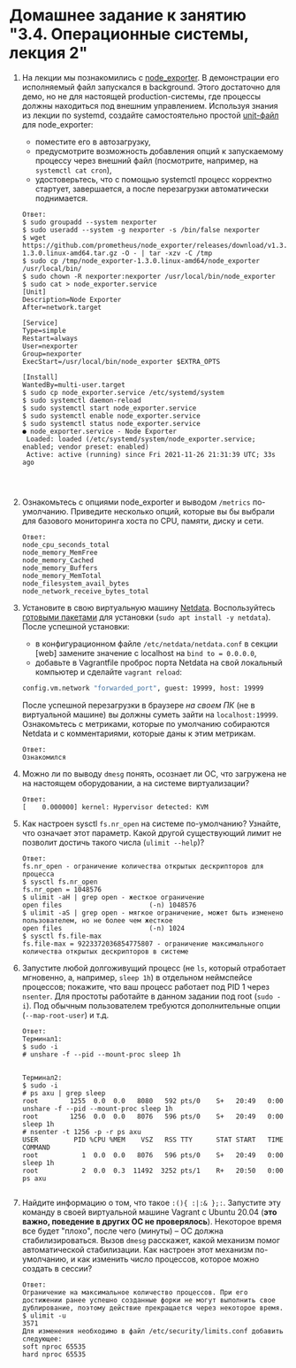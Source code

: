 # Домашнее задание к занятию "3.4. Операционные системы, лекция 2"

1. На лекции мы познакомились с [node_exporter](https://github.com/prometheus/node_exporter/releases). В демонстрации его исполняемый файл запускался в background. Этого достаточно для демо, но не для настоящей production-системы, где процессы должны находиться под внешним управлением. Используя знания из лекции по systemd, создайте самостоятельно простой [unit-файл](https://www.freedesktop.org/software/systemd/man/systemd.service.html) для node_exporter:

    * поместите его в автозагрузку,
    * предусмотрите возможность добавления опций к запускаемому процессу через внешний файл (посмотрите, например, на `systemctl cat cron`),
    * удостоверьтесь, что с помощью systemctl процесс корректно стартует, завершается, а после перезагрузки автоматически поднимается.


	```
	Ответ:
	$ sudo groupadd --system nexporter
	$ sudo useradd --system -g nexporter -s /bin/false nexporter
	$ wget https://github.com/prometheus/node_exporter/releases/download/v1.3.0/node_exporter-1.3.0.linux-amd64.tar.gz -O - | tar -xzv -C /tmp
	$ sudo cp /tmp/node_exporter-1.3.0.linux-amd64/node_exporter /usr/local/bin/
	$ sudo chown -R nexporter:nexporter /usr/local/bin/node_exporter
	$ sudo cat > node_exporter.service
	[Unit]
	Description=Node Exporter
	After=network.target

	[Service]
	Type=simple
	Restart=always
	User=nexporter
	Group=nexporter
	ExecStart=/usr/local/bin/node_exporter $EXTRA_OPTS

	[Install]
	WantedBy=multi-user.target
	$ sudo cp node_exporter.service /etc/systemd/system
	$ sudo systemctl daemon-reload
	$ sudo systemctl start node_exporter.service
	$ sudo systemctl enable node_exporter.service
	$ sudo systemctl status node_exporter.service
	● node_exporter.service - Node Exporter
     Loaded: loaded (/etc/systemd/system/node_exporter.service; enabled; vendor preset: enabled)
     Active: active (running) since Fri 2021-11-26 21:31:39 UTC; 33s ago
	
	
	
	
	```


1. Ознакомьтесь с опциями node_exporter и выводом `/metrics` по-умолчанию. Приведите несколько опций, которые вы бы выбрали для базового мониторинга хоста по CPU, памяти, диску и сети.

	```
	Ответ:
	node_cpu_seconds_total
	node_memory_MemFree
	node_memory_Cached
	node_memory_Buffers
	node_memory_MemTotal
	node_filesystem_avail_bytes
	node_network_receive_bytes_total
	
	```


1. Установите в свою виртуальную машину [Netdata](https://github.com/netdata/netdata). Воспользуйтесь [готовыми пакетами](https://packagecloud.io/netdata/netdata/install) для установки (`sudo apt install -y netdata`). После успешной установки:
    * в конфигурационном файле `/etc/netdata/netdata.conf` в секции [web] замените значение с localhost на `bind to = 0.0.0.0`,
    * добавьте в Vagrantfile проброс порта Netdata на свой локальный компьютер и сделайте `vagrant reload`:

    ```bash
    config.vm.network "forwarded_port", guest: 19999, host: 19999
    ```

    После успешной перезагрузки в браузере *на своем ПК* (не в виртуальной машине) вы должны суметь зайти на `localhost:19999`. Ознакомьтесь с метриками, которые по умолчанию собираются Netdata и с комментариями, которые даны к этим метрикам.
	

	```
	Ответ:
	Ознакомился
	
	```


1. Можно ли по выводу `dmesg` понять, осознает ли ОС, что загружена не на настоящем оборудовании, а на системе виртуализации?

	```
	Ответ:
	[    0.000000] kernel: Hypervisor detected: KVM 
	
	```

1. Как настроен sysctl `fs.nr_open` на системе по-умолчанию? Узнайте, что означает этот параметр. Какой другой существующий лимит не позволит достичь такого числа (`ulimit --help`)?

	```
	Ответ:
	fs.nr_open - ограничение количества открытых дескрипторов для процесса
	$ sysctl fs.nr_open
	fs.nr_open = 1048576
	$ ulimit -aH | grep open - жесткое ограничение
	open files                      (-n) 1048576
	$ ulimit -aS | grep open - мягкое ограничение, может быть изменено пользователем, но не более чем жесткое
	open files                      (-n) 1024
	$ sysctl fs.file-max
	fs.file-max = 9223372036854775807 - ограничение максимального количества открытых дескрипторов в системе
	
	```

1. Запустите любой долгоживущий процесс (не `ls`, который отработает мгновенно, а, например, `sleep 1h`) в отдельном неймспейсе процессов; покажите, что ваш процесс работает под PID 1 через `nsenter`. Для простоты работайте в данном задании под root (`sudo -i`). Под обычным пользователем требуются дополнительные опции (`--map-root-user`) и т.д.

	```
	Ответ:
	Терминал1:
	$ sudo -i
	# unshare -f --pid --mount-proc sleep 1h
	
	
	Терминал2:
	$ sudo -i
	# ps axu | grep sleep
	root        1255  0.0  0.0   8080   592 pts/0    S+   20:49   0:00 unshare -f --pid --mount-proc sleep 1h
	root        1256  0.0  0.0   8076   596 pts/0    S+   20:49   0:00 sleep 1h
	# nsenter -t 1256 -p -r ps axu
	USER         PID %CPU %MEM    VSZ   RSS TTY      STAT START   TIME COMMAND
	root           1  0.0  0.0   8076   596 pts/0    S+   20:49   0:00 sleep 1h
	root           2  0.0  0.3  11492  3252 pts/1    R+   20:50   0:00 ps axu
	
	
	```

1. Найдите информацию о том, что такое `:(){ :|:& };:`. Запустите эту команду в своей виртуальной машине Vagrant с Ubuntu 20.04 (**это важно, поведение в других ОС не проверялось**). Некоторое время все будет "плохо", после чего (минуты) – ОС должна стабилизироваться. Вызов `dmesg` расскажет, какой механизм помог автоматической стабилизации. Как настроен этот механизм по-умолчанию, и как изменить число процессов, которое можно создать в сессии?

	```
	Ответ:
	Ограничение на максимальное количество процессов. При его достижении ранее успешно созданные форки не могут выполнить свое дублирование, поэтому действие прекращается через некоторое время.
	$ ulimit -u
	3571
	Для изменения необходимо в файл /etc/security/limits.conf добавить следующее:
	soft nproc 65535
	hard nproc 65535
	
	
	```
